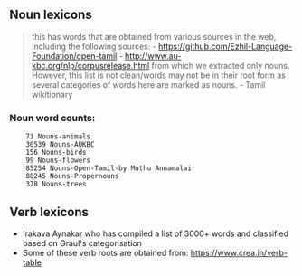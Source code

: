 ## Noun lexicons
  > this has words that are obtained from various sources in the web, including the following sources:
    - https://github.com/Ezhil-Language-Foundation/open-tamil
    - http://www.au-kbc.org/nlp/corpusrelease.html from which we extracted only nouns. 
      However, this list is not clean/words may not be in their root form 
      as several categories of words here are marked as nouns. 
    - Tamil wikitionary
    
### Noun word counts:
        71 Nouns-animals
        30539 Nouns-AUKBC
        156 Nouns-birds
        99 Nouns-flowers
        85254 Nouns-Open-Tamil-by Muthu Annamalai
        88245 Nouns-Propernouns
        378 Nouns-trees
    
## Verb lexicons
  - Irakava Aynakar who has compiled a list of 3000+ words and classified based on Graul's categorisation
  - Some of these verb roots are obtained from: https://www.crea.in/verb-table
  


